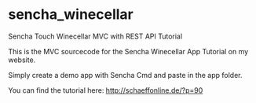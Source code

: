 sencha_winecellar
=================

Sencha Touch Winecellar MVC with REST API Tutorial

This is the MVC sourcecode for the Sencha Winecellar App Tutorial on my website.

Simply create a demo app with Sencha Cmd and paste in the app folder.

You can find the tutorial here: http://schaeffonline.de/?p=90
